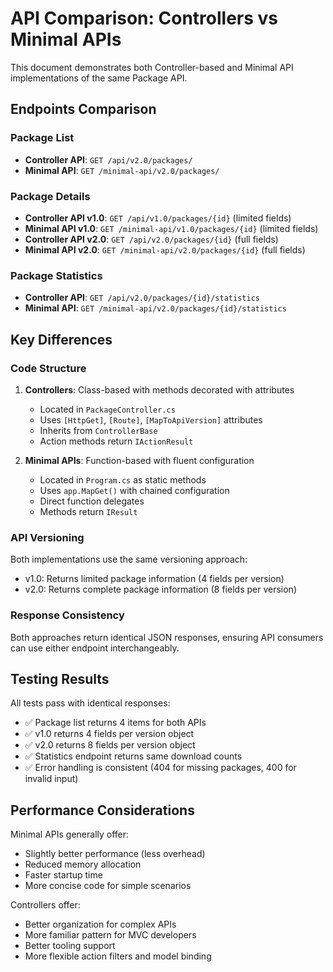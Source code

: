 # API Comparison: Controllers vs Minimal APIs

This document demonstrates both Controller-based and Minimal API implementations of the same Package API.

## Endpoints Comparison

### Package List
- **Controller API**: `GET /api/v2.0/packages/`
- **Minimal API**: `GET /minimal-api/v2.0/packages/`

### Package Details
- **Controller API v1.0**: `GET /api/v1.0/packages/{id}` (limited fields)
- **Minimal API v1.0**: `GET /minimal-api/v1.0/packages/{id}` (limited fields)
- **Controller API v2.0**: `GET /api/v2.0/packages/{id}` (full fields)
- **Minimal API v2.0**: `GET /minimal-api/v2.0/packages/{id}` (full fields)

### Package Statistics
- **Controller API**: `GET /api/v2.0/packages/{id}/statistics`
- **Minimal API**: `GET /minimal-api/v2.0/packages/{id}/statistics`

## Key Differences

### Code Structure
1. **Controllers**: Class-based with methods decorated with attributes
   - Located in `PackageController.cs`
   - Uses `[HttpGet]`, `[Route]`, `[MapToApiVersion]` attributes
   - Inherits from `ControllerBase`
   - Action methods return `IActionResult`

2. **Minimal APIs**: Function-based with fluent configuration
   - Located in `Program.cs` as static methods
   - Uses `app.MapGet()` with chained configuration
   - Direct function delegates
   - Methods return `IResult`

### API Versioning
Both implementations use the same versioning approach:
- v1.0: Returns limited package information (4 fields per version)
- v2.0: Returns complete package information (8 fields per version)

### Response Consistency
Both approaches return identical JSON responses, ensuring API consumers can use either endpoint interchangeably.

## Testing Results

All tests pass with identical responses:
- ✅ Package list returns 4 items for both APIs
- ✅ v1.0 returns 4 fields per version object
- ✅ v2.0 returns 8 fields per version object  
- ✅ Statistics endpoint returns same download counts
- ✅ Error handling is consistent (404 for missing packages, 400 for invalid input)

## Performance Considerations

Minimal APIs generally offer:
- Slightly better performance (less overhead)
- Reduced memory allocation
- Faster startup time
- More concise code for simple scenarios

Controllers offer:
- Better organization for complex APIs
- More familiar pattern for MVC developers
- Better tooling support
- More flexible action filters and model binding